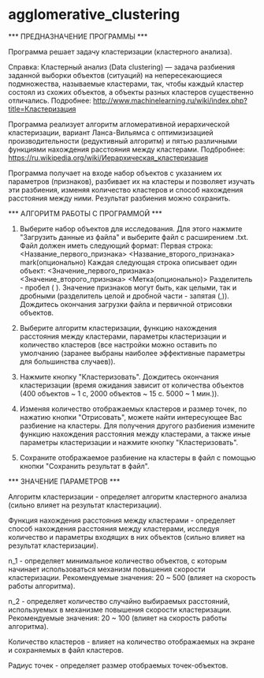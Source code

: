# agglomerative_clustering

*** ПРЕДНАЗНАЧЕНИЕ ПРОГРАММЫ ***

Программа решает задачу кластеризации (кластерного анализа).

Справка:
Кластерный анализ (Data clustering) — задача разбиения заданной выборки объектов (ситуаций) на непересекающиеся подмножества, называемые  кластерами, так, чтобы каждый кластер состоял из схожих объектов, а объекты разных кластеров существенно отличались.
Подробнее: http://www.machinelearning.ru/wiki/index.php?title=Кластеризация

Программа реализует алгоритм агломеративной иерархической кластеризации, вариант Ланса-Вильямса с оптимизизацией производительности (редуктивный алгоритм) и пятью различными функциями нахождения расстояния между кластерами.
Подбробнее: https://ru.wikipedia.org/wiki/Иерархическая_кластеризация

Программа получает на входе набор объектов с указанием их параметров (признаков), разбивает их на кластеры и позволяет изучать эти разбиения, изменяя количество кластеров и способ нахождения расстояния между ними. Результат разбиения можно сохранить.


*** АЛГОРИТМ РАБОТЫ С ПРОГРАММОЙ ***

1. Выберите набор объектов для исследования. Для этого нажмите "Загрузить данные из файла" и выберите файл с расширением .txt.
Файл должен иметь следующий формат:
Первая строка: <Название_первого_признака> <Название_второго_признака> mark(опционально)
Каждая следующая строка описывает один объект: <Значение_первого_признака> <Значение_второго_признака> <Метка(опционально)>
Разделитель - пробел ( ).
Значение признаков могут быть, как целыми, так и дробными (разделитель целой и дробной части - запятая (,)).
Дождитесь окончания загрузки файла и первичной отрисовки объектов.

2. Выберите алгоритм кластеризации, функцию нахождения расстояния между кластерами, параметры кластеризации и количество кластеров (все настройки можно оставить по умолчанию (заранее выбраны наиболее эффективные параметры для большинства случаев)).

3. Нажмите кнопку "Кластеризовать".
Дождитесь окончания кластеризации (время ожидания зависит от количества объектов (400 объектов ~ 1 с, 2000 объектов ~ 15 с. 5000 ~ 1 мин.)).

4. Изменяя количество отображаемых кластеров и размер точек, по нажатию кнопки "Отрисовать", можете найти интересующее Вас разбиение на кластеры. Для получения другого разбиения измените функцию нахождения расстояния между кластерами, а также иные параметры кластеризации и нажмите кнопку "Кластеризовать".

5. Сохраните отображаемое разбиение на кластеры в файл с помощью кнопки "Сохранить результат в файл".


*** ЗНАЧЕНИЕ ПАРАМЕТРОВ ***

Алгоритм кластеризации - определяет алгоритм кластерного анализа (сильно влияет на результат кластеризации). 

Функция нахождения расстояния между кластерами - определяет способ нахождения расстояния между кластерами, исследуя количество и параметры входящих в них объектов (сильно влияет на результат кластеризации).

n_1 - определяет минимальное количество объектов, с которым начинает использоваться механизм повышения скорости кластеризации. Рекомендуемые значения: 20 ~ 500 (влияет на скорость работы алгоритма).

n_2 - определяет количество случайно выбираемых расстояний, используемых в механизме повышения скорости кластеризации. Рекомендуемые значения: 20 ~ 100 (влияет на скорость работы алгоритма).

Количество кластеров - влияет на количество отображаемых на экране и сохраняемых в файл кластеров.

Радиус точек - определяет размер отобраемых точек-объектов.
